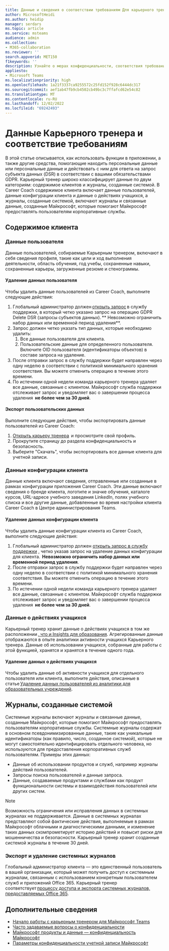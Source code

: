 ```yaml
---
title: Данные и сведения о соответствии требованиям Для карьерного тренера
author: MicrosoftHeidi
ms.author: heidip
manager: serdars
ms.topic: article
ms.service: msteams
audience: admin
ms.collection:
- M365-collaboration
ms.reviewer: ''
search.appverid: MET150
f1keywords: ''
description: Узнайте о мерах конфиденциальности, соответствия требованиям и purview, принятых Майкрософт в отношении образования или карьерного тренера EDU.
appliesto:
- Microsoft Teams
ms.localizationpriority: high
ms.openlocfilehash: 1a21f3337ca9255572c25fd152f928c6444dc317
ms.sourcegitcommit: aef1ab47fb9cb4502cb49bc3c7ffafcd62e54c82
ms.translationtype: MT
ms.contentlocale: ru-RU
ms.lasthandoff: 12/02/2022
ms.locfileid: "69242493"
---
```

# <a name="career-coach-data-and-compliance"></a>Данные Карьерного тренера и соответствие требованиям

В этой статье описывается, как использовать функции в приложении, а также другие средства, помогающие находить персональные данные или персональные данные и действовать с ним для ответа на запрос субъекта данных (DSR) в соответствии с вашими обязательствами GDPR. Карьерный тренер широко классифицирует данные по двум категориям: содержимое клиентов и журналы, созданные системой. В Career Coach содержимое клиента включает данные пользователей, данные конфигурации клиента и данные о действиях учащихся, а журналы, созданные системой, включают журналы и связанные данные, созданные Майкрософт, которые помогают Майкрософт предоставлять пользователям корпоративные службы.

## <a name="customer-content"></a>Содержимое клиента

### <a name="user-data"></a>Данные пользователя

Данные пользователей, собираемые Карьерным тренером, включают в себя сведения профиля, такие как цели и ход выполнения деятельности, область обучения, год учебы, сохраненные навыки, сохраненные карьеры, загруженные резюме и стенограммы.

#### <a name="deleting-user-data"></a>Удаление данных пользователя

Чтобы удалить данные пользователей из Career Coach, выполните следующие действия:

1. Глобальный администратор должен [открыть запрос](https://edusupport.microsoft.com/support?product_id=career_coach) в службу поддержки, в который четко указано запрос на операцию GDPR Delete DSR (запросы субъектов данных). ** Невозможно ограничить набор данных или временной период удаления**.
2. Запрос должен четко указать тип данных, которые необходимо удалить:
    1. Все данные пользователя для клиента.
    2. Пользовательские данные для определенного пользователя. Включите OID пользователя (идентификаторы объектов) в составе запроса на удаление.
3. После отправки запрос в службу поддержки будет направлен через одну неделю в соответствии с политикой минимального хранения соответствия. Вы можете отменить операцию в течение этого времени.
4. По истечении одной недели команда карьерного тренера удаляет все данные, связанные с клиентом. Майкрософт служба поддержки отслеживает запрос и уведомляет вас о завершении процесса удаления  **не более чем за 30 дней**.

#### <a name="exporting-user-data"></a>Экспорт пользовательских данных

Выполните следующие действия, чтобы экспортировать данные пользователей из Career Coach:

1. [Открыть карьеру тренера](https://aka.ms/Career_Coach_App)  и просмотрите свой профиль.
1. Прокрутите страницу до раздела конфиденциальность и безопасность.
1. Выберите "Скачать", чтобы экспортировать все данные клиента для учетной записи.

### <a name="tenant-configuration-data"></a>Данные конфигурации клиента

Данные клиента включают сведения, отправленные или созданные в рамках конфигурации приложения Career Coach. Эти данные включают сведения о бренде клиента, логотипе и значке обучения, каталоге курсов, URL-адресе учебного заведения LinkedIn, полях учебного списка и все другие данные, добавленные во время настройки клиента Career Coach в Центре администрирования Teams.

#### <a name="deleting-tenant-configuration-data"></a>Удаление данных конфигурации клиента

Чтобы удалить данные конфигурации клиента из Career Coach, выполните следующие действия:

1. Глобальный администратор должен [открыть запрос в службу поддержки](https://edusupport.microsoft.com/support?product_id=career_coach) , четко указав запрос на удаление данных конфигурации для клиента.  **Невозможно ограничить набор данных или временной период удаления**.
1. После отправки запрос в службу поддержки будет направлен через одну неделю в соответствии с политикой минимального хранения соответствия. Вы можете отменить операцию в течение этого времени.
1. По истечении одной недели команда карьерного тренера удаляет все данные, связанные с клиентом. Майкрософт служба поддержки отслеживает запрос и уведомляет вас о завершении процесса удаления  **не более чем за 30 дней**.

### <a name="student-activity-data"></a>Данные о действиях учащихся

Карьерный тренер хранит данные о действиях учащихся в том же расположении [, что и Insights для образования](class-insights.md). Агрегированные данные отображаются в опыте аналитики активности учащихся Карьерного тренера. Данные об использовании учащихся, собранные для работы с этой функцией, хранятся и хранятся в течение одного года.

#### <a name="deleting-student-activity-data"></a>Удаление данных о действиях учащихся

Чтобы удалить данные об активности учащихся для отдельного пользователя или клиента, выполните действия, описанные в статье [Удаление данных пользователей из аналитики для образовательных учреждений](class-insights.md#how-to-delete-user-data-from-education-insights).

## <a name="system-generated-logs"></a>Журналы, созданные системой

Системные журналы включают журналы и связанные данные, созданные Майкрософт, которые помогают Майкрософт предоставлять пользователям корпоративные службы. Системные журналы содержат в основном псевдонимизированные данные, такие как уникальные идентификаторы (как правило, число, созданное системой), которые не могут самостоятельно идентифицировать отдельного человека, но используются для предоставления корпоративных служб пользователям. Примеры этих данных:

- Данные об использовании продуктов и служб, например журналы действий пользователей.
- Запросы поиска пользователей и данные запроса.
- Данные, создаваемые продуктами и службами как продукт функциональности системы и взаимодействия пользователей или других систем.

> [!NOTE]
> Возможность ограничения или исправления данных в системных журналах не поддерживается. Данные в системных журналах представляют собой фактические действия, выполняемые в рамках Майкрософт облачными и диагностическими данными, и изменение таких данных скомпрометирует историю действий и повысит риски для мошенничества и безопасности. Карьерный тренер хранит созданные системой журналы в течение 30 дней.

### <a name="exporting-and-deleting-system-generated-logs"></a>Экспорт и удаление системных журналов

Глобальный администратор клиента — это единственный пользователь в вашей организации, который может получить доступ к системным журналам, связанным с использованием конкретным пользователем служб и приложений Office 365. Карьерный тренер соответствует [процессу доступа и экспорта системных журналов, предоставляемых Office 365](/compliance/regulatory/gdpr-dsr-Office365#accessing-and-exporting-system-generated-logs).

## <a name="more-information"></a>Дополнительные сведения

- [Начало работы с карьерным тренером для Майкрософт Teams](career-coach.md)
- [Часто задаваемые вопросы о конфиденциальности](https://privacy.microsoft.com/faq)
- [Майкрософт продукты и данные — конфиденциальность Майкрософт](https://privacy.microsoft.com/privacy-in-our-products)
- [Параметры конфиденциальности учетной записи Майкрософт](https://account.microsoft.com/account/privacy?refd=privacy.microsoft.com&ru=https%3A%2F%2Faccount.microsoft.com%2Fprivacy%2F%3Frefd%3Dprivacy.microsoft.com&destrt=privacy-dashboard)
